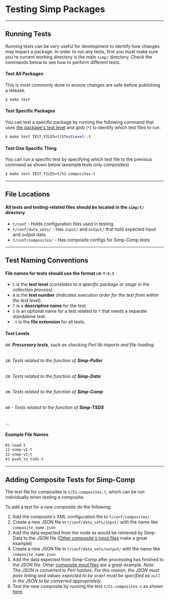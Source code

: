 # Testing Simp Packages
---
## Running Tests
Running tests can be very useful for development to identify how changes may impact a package. In order to run any tests, first you must make sure you're current working directory is the main `simp/` directory. Check the commands below to see how to perform different tests.

####  Test All Packages
This is most commonly done to ensure changes are safe before publishing a release.
```sh
$ make test
```
#### Test Specific Packages
You can test a specific package by running the following command that uses [the package's test level](#test-naming-conventions) and glob (`*`) to identify which test files to run.
```sh
$ make test TEST_FILES=t/$TestLevel*.t
```
#### Test One Specific Thing
You can run a specific test by specifying which test file to the previous command as shown below (example tests only composites)
```sh
$ make test TEST_FILES=t/51-composites.t
```

---
## File Locations
#### All tests and testing-related files should be located in the ```simp/t/``` directory
- `t/conf` - Holds configuration files used in testing
- `t/conf/data_sets/` - Has `input/` and `output/` that hold expected input and output data
- `t/conf/composites/` - Has composite configs for Simp-Comp tests

---
## Test Naming Conventions
#### File names for tests should use the format `LN-T-S.t` 
- `L` is the **test level** *(correlates to a specific package or stage in the collection process)*.
- `N` is the **test number** *(indicates execution order for the test from within the test level)*.
- `T` is a **descriptive name** for the test.
- `S` is an optional name for a test related to `T` that needs a separate standalone test.
- `.t` is the **file extension** for all tests.

#### Test Levels
###### `0N`: **Precursory tests**, such as checking Perl lib imports and file-loading.
###### `1N`: Tests related to the function of **Simp-Poller**
###### `2N`: Tests related to the function of **Simp-Data**
###### `3N`: Tests related to the function of **Simp-Comp**
###### `4N` - Tests related to the function of **Simp-TSDS**
...

#### Example File Names

```sh
01-load.t
11-snmp-v2.t
12-snmp-v3.t
41-push_to_tsds.t
```

---
## Adding Composite Tests for Simp-Comp
The test file for composites is `t/51-composites.t`, which can be run individually when testing a composite.

To add a test for a *new* composite do the following:
1. Add the composite's XML configuration file to `t/conf/composites/`
2. Create a new JSON file in `t/conf/data_sets/input/` with the name like `composite_name.json`
3. Add the data expected from the node as would be retrieved by Simp-Data to the JSON file ([Other composite's input files](https://github.com/GlobalNOC/simp/tree/master/t/conf/data_sets/input) make a great example)
4. Create a new JSON file in `t/conf/data_sets/output/` with the name like `composite_name.json`
5. Add the data expected from Simp-Comp after processing has finished to the JSON file. Other [composite input files](https://github.com/GlobalNOC/simp/tree/master/t/conf/data_sets/input) are a great example. *Note: The JSON is converted to Perl hashes. For this reason, the JSON must pass linting and values expected to be `undef` must be specified as `null` in the JSON to be converted appropriately.*
6. Test the new composite by running the test `t/51-composites.t` as shown [here](#test-one-specific-thing).

